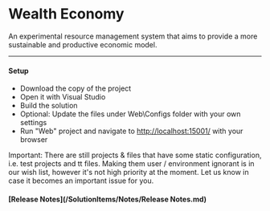 # Wealth Economy

An experimental resource management system that aims to provide a more sustainable and productive economic model.

---

#### Setup

* Download the copy of the project
* Open it with Visual Studio
* Build the solution
* Optional: Update the files under Web\Configs folder with your own settings
* Run "Web" project and navigate to [http://localhost:15001/](http://localhost:15001/) with your browser

Important: There are still projects & files that have some static configuration, i.e. test projects and tt files.
Making them user / environment ignorant is in our wish list, however it's not high priority at the moment.
Let us know in case it becomes an important issue for you.

#### [Release Notes](/SolutionItems/Notes/Release Notes.md)
